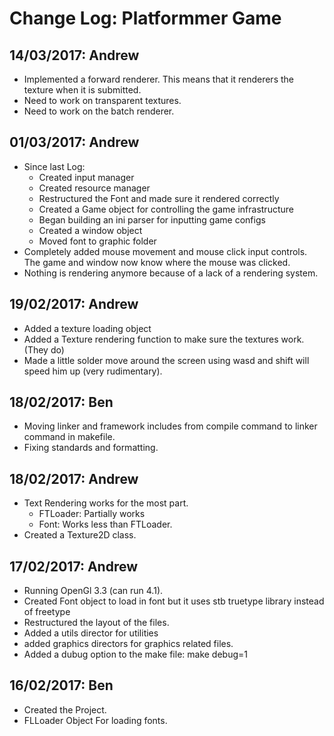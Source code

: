 # Change Log: Platformmer Game

## 14/03/2017: Andrew
* Implemented a forward renderer. This means that it renderers the texture when it is submitted.
* Need to work on transparent textures.
* Need to work on the batch renderer.

## 01/03/2017: Andrew
* Since last Log:
  * Created input manager
  * Created resource manager
  * Restructured the Font and made sure it rendered correctly
  * Created a Game object for controlling the game infrastructure
  * Began building an ini parser for inputting game configs
  * Created a window object
  * Moved font to graphic folder
* Completely added mouse movement and mouse click input controls. The game and window now know where the mouse was clicked.
* Nothing is rendering anymore because of a lack of a rendering system.

## 19/02/2017: Andrew
* Added a texture loading object
* Added a Texture rendering function to make sure the textures work. (They do)
* Made a little solder move around the screen using wasd and shift will speed him up (very 	 rudimentary).

## 18/02/2017: Ben
* Moving linker and framework includes from compile command to linker command in
  makefile.
* Fixing standards and formatting.

## 18/02/2017: Andrew
* Text Rendering works for the most part.
  * FTLoader: Partially works
  * Font: Works less than FTLoader.
* Created a Texture2D class.

## 17/02/2017: Andrew
* Running OpenGl 3.3 (can run 4.1).
* Created Font object to load in font but it uses stb truetype library instead of freetype
* Restructured the layout of the files.
* Added a utils director for utilities
* added graphics directors for graphics related files.
* Added a dubug option to the make file: make debug=1

## 16/02/2017: Ben
* Created the Project.
* FLLoader Object For loading fonts.
